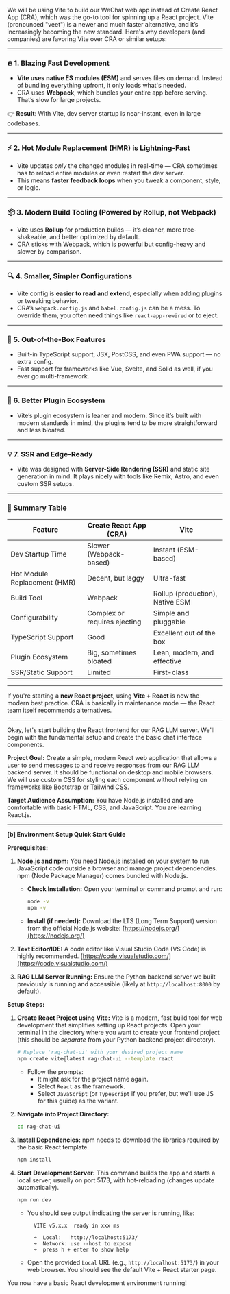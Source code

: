 We will be using Vite to build our WeChat web app instead of Create React App (CRA), which was the go-to tool for spinning up a React project. Vite (pronounced "veet") is a newer and much faster alternative, and it’s increasingly becoming the new standard. Here's why developers (and companies) are favoring Vite over CRA or similar setups:

---

### 🔥 1. **Blazing Fast Development**
- **Vite uses native ES modules (ESM)** and serves files on demand. Instead of bundling everything upfront, it only loads what's needed.
- CRA uses **Webpack**, which bundles your entire app before serving. That’s slow for large projects.

👉 **Result**: With Vite, dev server startup is near-instant, even in large codebases.

---

### ⚡ 2. **Hot Module Replacement (HMR) is Lightning-Fast**
- Vite updates *only* the changed modules in real-time — CRA sometimes has to reload entire modules or even restart the dev server.
- This means **faster feedback loops** when you tweak a component, style, or logic.

---

### 📦 3. **Modern Build Tooling (Powered by Rollup, not Webpack)**
- Vite uses **Rollup** for production builds — it’s cleaner, more tree-shakeable, and better optimized by default.
- CRA sticks with Webpack, which is powerful but config-heavy and slower by comparison.

---

### 🔍 4. **Smaller, Simpler Configurations**
- Vite config is **easier to read and extend**, especially when adding plugins or tweaking behavior.
- CRA’s `webpack.config.js` and `babel.config.js` can be a mess. To override them, you often need things like `react-app-rewired` or to eject.

---

### 💾 5. **Out-of-the-Box Features**
- Built-in TypeScript support, JSX, PostCSS, and even PWA support — no extra config.
- Fast support for frameworks like Vue, Svelte, and Solid as well, if you ever go multi-framework.

---

### 🧩 6. **Better Plugin Ecosystem**
- Vite’s plugin ecosystem is leaner and modern. Since it’s built with modern standards in mind, the plugins tend to be more straightforward and less bloated.

---

### 💡 7. **SSR and Edge-Ready**
- Vite was designed with **Server-Side Rendering (SSR)** and static site generation in mind. It plays nicely with tools like Remix, Astro, and even custom SSR setups.

---

### 🎯 Summary Table

| Feature                        | Create React App (CRA)      | Vite                             |
|-------------------------------|------------------------------|----------------------------------|
| Dev Startup Time              | Slower (Webpack-based)       | Instant (ESM-based)              |
| Hot Module Replacement (HMR)  | Decent, but laggy            | Ultra-fast                       |
| Build Tool                    | Webpack                      | Rollup (production), Native ESM  |
| Configurability               | Complex or requires ejecting | Simple and pluggable             |
| TypeScript Support            | Good                         | Excellent out of the box         |
| Plugin Ecosystem              | Big, sometimes bloated       | Lean, modern, and effective      |
| SSR/Static Support            | Limited                      | First-class                      |

---

If you're starting a **new React project**, using **Vite + React** is now the modern best practice. CRA is basically in maintenance mode — the React team itself recommends alternatives.

***

Okay, let's start building the React frontend for our RAG LLM server. We'll begin with the fundamental setup and create the basic chat interface components.

**Project Goal:** Create a simple, modern React web application that allows a user to send messages to and receive responses from our RAG LLM backend server. It should be functional on desktop and mobile browsers. We will use custom CSS for styling each component without relying on frameworks like Bootstrap or Tailwind CSS.

**Target Audience Assumption:** You have Node.js installed and are comfortable with basic HTML, CSS, and JavaScript. You are learning React.js.

---

**[b] Environment Setup Quick Start Guide**

**Prerequisites:**

1.  **Node.js and npm:** You need Node.js installed on your system to run JavaScript code outside a browser and manage project dependencies. npm (Node Package Manager) comes bundled with Node.js.
    *   **Check Installation:** Open your terminal or command prompt and run:
        ```bash
        node -v
        npm -v
        ```
    *   **Install (if needed):** Download the LTS (Long Term Support) version from the official Node.js website: [https://nodejs.org/](https://nodejs.org/)

2.  **Text Editor/IDE:** A code editor like Visual Studio Code (VS Code) is highly recommended. [https://code.visualstudio.com/](https://code.visualstudio.com/)

3.  **RAG LLM Server Running:** Ensure the Python backend server we built previously is running and accessible (likely at `http://localhost:8000` by default).

**Setup Steps:**

1.  **Create React Project using Vite:** Vite is a modern, fast build tool for web development that simplifies setting up React projects. Open your terminal in the directory where you want to create your frontend project (this should be *separate* from your Python backend project directory).
    ```bash
    # Replace 'rag-chat-ui' with your desired project name
    npm create vite@latest rag-chat-ui --template react
    ```
    *   Follow the prompts:
        *   It might ask for the project name again.
        *   Select `React` as the framework.
        *   Select `JavaScript` (or `TypeScript` if you prefer, but we'll use JS for this guide) as the variant.

2.  **Navigate into Project Directory:**
    ```bash
    cd rag-chat-ui
    ```

3.  **Install Dependencies:** npm needs to download the libraries required by the basic React template.
    ```bash
    npm install
    ```

4.  **Start Development Server:** This command builds the app and starts a local server, usually on port 5173, with hot-reloading (changes update automatically).
    ```bash
    npm run dev
    ```
    *   You should see output indicating the server is running, like:
        ```
          VITE v5.x.x  ready in xxx ms

          ➜  Local:   http://localhost:5173/
          ➜  Network: use --host to expose
          ➜  press h + enter to show help
        ```
    *   Open the provided `Local` URL (e.g., `http://localhost:5173/`) in your web browser. You should see the default Vite + React starter page.

You now have a basic React development environment running!
